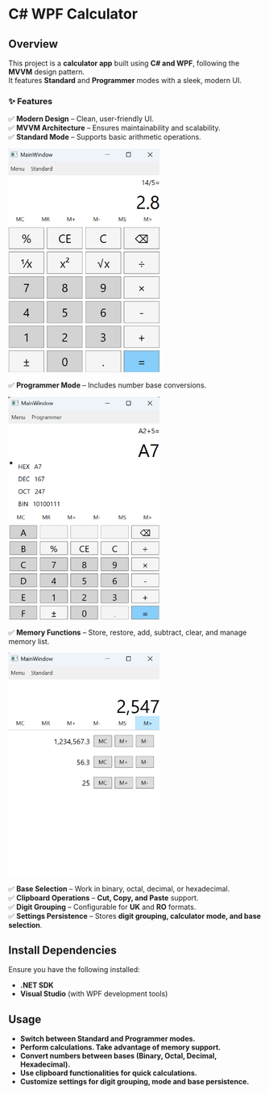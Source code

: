 # C# WPF Calculator  

## Overview  
This project is a **calculator app** built using **C# and WPF**, following the **MVVM** design pattern.  
It features **Standard** and **Programmer** modes with a sleek, modern UI.  

### ✨ Features  
✅ **Modern Design** – Clean, user-friendly UI.  
✅ **MVVM Architecture** – Ensures maintainability and scalability.  
✅ **Standard Mode** – Supports basic arithmetic operations.  

<img src="images/standard.png" alt="Standard Mode Image" width="300"/>

✅ **Programmer Mode** – Includes number base conversions.  

<img src="images/programmer.png" alt="Programmer Mode Image" width="300"/>

✅ **Memory Functions** – Store, restore, add, subtract, clear, and manage memory list.  

<img src="images/memory.png" alt="Memory List Image" width="300"/>

✅ **Base Selection** – Work in binary, octal, decimal, or hexadecimal.  
✅ **Clipboard Operations** – **Cut, Copy, and Paste** support.  
✅ **Digit Grouping** – Configurable for **UK** and **RO** formats.  
✅ **Settings Persistence** – Stores **digit grouping, calculator mode, and base selection**.  

## Install Dependencies  
Ensure you have the following installed:  
- **.NET SDK**  
- **Visual Studio** (with WPF development tools)  

## Usage  
- **Switch between Standard and Programmer modes.**  
- **Perform calculations. Take advantage of memory support.**  
- **Convert numbers between bases (Binary, Octal, Decimal, Hexadecimal).**  
- **Use clipboard functionalities for quick calculations.**  
- **Customize settings for digit grouping, mode and base persistence.**  


